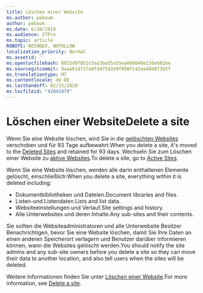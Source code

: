 ```yaml
---
title: Löschen einer Website
ms.author: pebaum
author: pebaum
ms.date: 6/20/2019
ms.audience: ITPro
ms.topic: article
ROBOTS: NOINDEX, NOFOLLOW
localization_priority: Normal
ms.assetid: ''
ms.openlocfilehash: 8915d97852c5aa3be55a55ea008040e136e6016e
ms.sourcegitcommit: 9aaa61d717e0fd475d2e9f0507c42aa40d073b5f
ms.translationtype: MT
ms.contentlocale: de-DE
ms.lasthandoff: 02/15/2020
ms.locfileid: "42042879"
---
```

# <a name="delete-a-site"></a><span data-ttu-id="eba4a-102">Löschen einer Website</span><span class="sxs-lookup"><span data-stu-id="eba4a-102">Delete a site</span></span>

<span data-ttu-id="eba4a-103">Wenn Sie eine Website löschen, wird Sie in die [gelöschten Websites](https://admin.microsoft.com/sharepoint?page=recyclebin&modern=true) verschoben und für 93 Tage aufbewahrt.</span><span class="sxs-lookup"><span data-stu-id="eba4a-103">When you delete a site, it's moved to the [Deleted Sites](https://admin.microsoft.com/sharepoint?page=recyclebin&modern=true) and retained for 93 days.</span></span> <span data-ttu-id="eba4a-104">Wechseln Sie zum Löschen einer Website zu [aktive Websites](https://admin.microsoft.com/sharepoint?page=sitemanagement&modern=true).</span><span class="sxs-lookup"><span data-stu-id="eba4a-104">To delete a site, go to [Active Sites](https://admin.microsoft.com/sharepoint?page=sitemanagement&modern=true).</span></span> 

<span data-ttu-id="eba4a-105">Wenn Sie eine Website löschen, werden alle darin enthaltenen Elemente gelöscht, einschließlich:</span><span class="sxs-lookup"><span data-stu-id="eba4a-105">When you delete a site, everything within it is deleted including:</span></span>

- <span data-ttu-id="eba4a-106">Dokumentbibliotheken und Dateien.</span><span class="sxs-lookup"><span data-stu-id="eba4a-106">Document libraries and files.</span></span>
- <span data-ttu-id="eba4a-107">Listen-und Listendaten.</span><span class="sxs-lookup"><span data-stu-id="eba4a-107">Lists and list data.</span></span>
- <span data-ttu-id="eba4a-108">Websiteeinstellungen und Verlauf.</span><span class="sxs-lookup"><span data-stu-id="eba4a-108">Site settings and history.</span></span>
- <span data-ttu-id="eba4a-109">Alle Unterwebsites und deren Inhalte.</span><span class="sxs-lookup"><span data-stu-id="eba4a-109">Any sub-sites and their contents.</span></span>

<span data-ttu-id="eba4a-110">Sie sollten die Websiteadministratoren und alle Unterwebsite Besitzer Benachrichtigen, bevor Sie eine Website löschen, damit Sie Ihre Daten an einen anderen Speicherort verlagern und Benutzer darüber informieren können, wann die Websites gelöscht werden.</span><span class="sxs-lookup"><span data-stu-id="eba4a-110">You should notify the site admins and any sub-site owners before you delete a site so they can move their data to another location, and also tell users when the sites will be deleted.</span></span>

<span data-ttu-id="eba4a-111">Weitere Informationen finden Sie unter [Löschen einer Website](https://docs.microsoft.com/sharepoint/delete-site-collection).</span><span class="sxs-lookup"><span data-stu-id="eba4a-111">For more information, see [Delete a site](https://docs.microsoft.com/sharepoint/delete-site-collection).</span></span>

